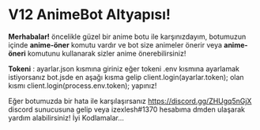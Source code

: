 # V12 AnimeBot Altyapısı!
**Merhabalar!** öncelikle güzel bir anime botu ile karşınızdayım, botumuzun içinde **anime-öner** komutu vardır ve bot size animeler önerir veya **anime-öneri** komutunu kullanarak sizler anime önerebilirsiniz!

**Tokeni** : ayarlar.json kısmına giriniz eğer tokeni .env kısmına ayarlamak istiyorsanız bot.jsde en aşağı kısma gelip client.login(ayarlar.token); olan kısmı client.login(process.env.token); yapınız!

Eğer botumuzda bir hata ile karşılaşırsanız https://discord.gg/ZHUgq5nGjX discord sunucusuna gelip veya izexlesh#1370 hesabıma dmden ulaşarak yardım alabilirsiniz!
İyi Kodlamalar...
